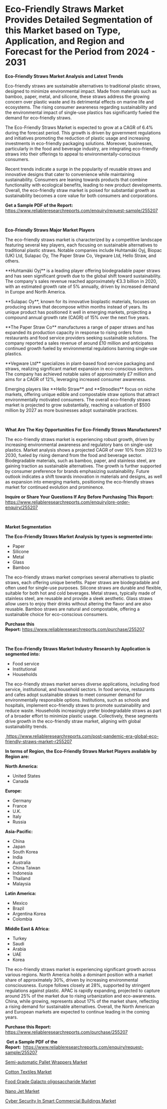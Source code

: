 <p><h1>Eco-Friendly Straws Market Provides Detailed Segmentation of this Market based on Type, Application, and Region and Forecast for the Period from 2024 - 2031</h1></p><p><strong>Eco-Friendly Straws Market Analysis and Latest Trends</strong></p>
<p><p>Eco-friendly straws are sustainable alternatives to traditional plastic straws, designed to minimize environmental impact. Made from materials such as bamboo, paper, metal, and silicone, these straws address the growing concern over plastic waste and its detrimental effects on marine life and ecosystems. The rising consumer awareness regarding sustainability and the environmental impact of single-use plastics has significantly fueled the demand for eco-friendly straws. </p><p>The Eco-Friendly Straws Market is expected to grow at a CAGR of 6.4% during the forecast period. This growth is driven by government regulations and initiatives promoting the reduction of plastic usage and increasing investments in eco-friendly packaging solutions. Moreover, businesses, particularly in the food and beverage industry, are integrating eco-friendly straws into their offerings to appeal to environmentally-conscious consumers. </p><p>Recent trends indicate a surge in the popularity of reusable straws and innovative designs that cater to convenience while maintaining sustainability. Consumers are leaning towards products that combine functionality with ecological benefits, leading to new product developments. Overall, the eco-friendly straw market is poised for substantial growth as sustainability becomes a core value for both consumers and corporations.</p></p>
<p><strong>Get a Sample PDF of the Report:&nbsp;</strong> <a href="https://www.reliableresearchreports.com/enquiry/request-sample/255207?utm_campaign=38&utm_medium=2&utm_source=Github&utm_content=ia&utm_term=31102024&utm_id=eco-friendly-straws">https://www.reliableresearchreports.com/enquiry/request-sample/255207</a></p>
<p>&nbsp;</p>
<p><strong>Eco-Friendly Straws Major Market Players</strong></p>
<p><p>The eco-friendly straws market is characterized by a competitive landscape featuring several key players, each focusing on sustainable alternatives to traditional plastic straws. Notable companies include Huhtamäki Oyj, Biopac (UK) Ltd, Sulapac Oy, The Paper Straw Co, Vegware Ltd, Hello Straw, and others.</p><p>**Huhtamäki Oyj** is a leading player offering biodegradable paper straws and has seen significant growth due to the global shift toward sustainability. The company's sales revenue reached approximately €3.3 billion in 2020, with an estimated growth rate of 5% annually, driven by increased demand in Europe and North America.</p><p>**Sulapac Oy**, known for its innovative bioplastic materials, focuses on producing straws that decompose within months instead of years. Its unique product has positioned it well in emerging markets, projecting a compound annual growth rate (CAGR) of 15% over the next five years.</p><p>**The Paper Straw Co** manufactures a range of paper straws and has expanded its production capacity in response to rising orders from restaurants and food service providers seeking sustainable solutions. The company reported a sales revenue of around £10 million and anticipates continued growth fueled by environmental regulations banning single-use plastics.</p><p>**Vegware Ltd** specializes in plant-based food service packaging and straws, realizing significant market expansion in eco-conscious sectors. The company has achieved notable sales of approximately £7 million and aims for a CAGR of 12%, leveraging increased consumer awareness.</p><p>Emerging players like **Hello Straw** and **Stroodles** focus on niche markets, offering unique edible and compostable straw options that attract environmentally motivated consumers. The overall eco-friendly straws market is projected to grow substantially, reaching a valuation of $500 million by 2027 as more businesses adopt sustainable practices.</p></p>
<p>&nbsp;</p>
<p><strong>What Are The Key Opportunities For Eco-Friendly Straws Manufacturers?</strong></p>
<p><p>The eco-friendly straws market is experiencing robust growth, driven by increasing environmental awareness and regulatory bans on single-use plastics. Market analysis shows a projected CAGR of over 10% from 2023 to 2030, fueled by rising demand from the food and beverage sector. Biodegradable materials, such as bamboo, paper, and stainless steel, are gaining traction as sustainable alternatives. The growth is further supported by consumer preference for brands emphasizing sustainability. Future outlook indicates a shift towards innovation in materials and designs, as well as expansion into emerging markets, positioning the eco-friendly straws market for continued evolution and prominence.</p></p>
<p><strong>Inquire or Share Your Questions If Any Before Purchasing This Report:</strong> <a href="https://www.reliableresearchreports.com/enquiry/pre-order-enquiry/255207?utm_campaign=38&utm_medium=2&utm_source=Github&utm_content=ia&utm_term=31102024&utm_id=eco-friendly-straws">https://www.reliableresearchreports.com/enquiry/pre-order-enquiry/255207</a></p>
<p>&nbsp;</p>
<p><strong>Market Segmentation</strong></p>
<p><strong>The Eco-Friendly Straws Market Analysis by types is segmented into:</strong></p>
<p><ul><li>Paper</li><li>Silicone</li><li>Metal</li><li>Glass</li><li>Bamboo</li></ul></p>
<p><p>The eco-friendly straws market comprises several alternatives to plastic straws, each offering unique benefits. Paper straws are biodegradable and often used for single-use purposes. Silicone straws are durable and flexible, suitable for both hot and cold beverages. Metal straws, typically made of stainless steel, are reusable and provide a sleek aesthetic. Glass straws allow users to enjoy their drinks without altering the flavor and are also reusable. Bamboo straws are natural and compostable, offering a sustainable choice for eco-conscious consumers.</p></p>
<p><strong>Purchase this Report:&nbsp;</strong><a href="https://www.reliableresearchreports.com/purchase/255207?utm_campaign=38&utm_medium=2&utm_source=Github&utm_content=ia&utm_term=31102024&utm_id=eco-friendly-straws">https://www.reliableresearchreports.com/purchase/255207</a></p>
<p>&nbsp;</p>
<p><strong>The Eco-Friendly Straws Market Industry Research by Application is segmented into:</strong></p>
<p><ul><li>Food service</li><li>Institutional</li><li>Households</li></ul></p>
<p><p>The eco-friendly straws market serves diverse applications, including food service, institutional, and household sectors. In food service, restaurants and cafes adopt sustainable straws to meet consumer demand for environmentally responsible options. Institutions, such as schools and hospitals, implement eco-friendly straws to promote sustainability and reduce waste. Households increasingly prefer biodegradable straws as part of a broader effort to minimize plastic usage. Collectively, these segments drive growth in the eco-friendly straw market, aligning with global sustainability trends.</p></p>
<p><a href="https://www.reliableresearchreports.com/post-pandemic-era-global-eco-friendly-straws-market-r255207?utm_campaign=38&utm_medium=2&utm_source=Github&utm_content=ia&utm_term=31102024&utm_id=eco-friendly-straws">&nbsp;https://www.reliableresearchreports.com/post-pandemic-era-global-eco-friendly-straws-market-r255207</a></p>
<p><strong>In terms of Region, the Eco-Friendly Straws Market Players available by Region are:</strong></p>
<p>
    <p> <strong> North America: </strong>
        <ul>
            <li>United States</li>
            <li>Canada</li>
        </ul>
        </p> 
    <p> <strong> Europe: </strong>
        <ul>
            <li>Germany</li>
            <li>France</li>
            <li>U.K.</li>
            <li>Italy</li>
            <li>Russia</li>
        </ul>
        </p> 
    <p> <strong> Asia-Pacific: </strong>
        <ul>
            <li>China</li>
            <li>Japan</li>
            <li>South Korea</li>
            <li>India</li>
            <li>Australia</li>
            <li>China Taiwan</li>
            <li>Indonesia</li>
            <li>Thailand</li>
            <li>Malaysia</li>
        </ul>
        </p> 
    <p> <strong> Latin America: </strong>
        <ul>
            <li>Mexico</li>
            <li>Brazil</li>
            <li>Argentina Korea</li>
            <li>Colombia</li>
        </ul>
        </p> 
    <p> <strong> Middle East & Africa: </strong>
        <ul>
            <li>Turkey</li>
            <li>Saudi</li>
            <li>Arabia</li>
            <li>UAE</li>
            <li>Korea</li>
        </ul>
    </p>
    </p>
<p><p>The eco-friendly straws market is experiencing significant growth across various regions. North America holds a dominant position with a market share of approximately 30%, driven by increasing environmental consciousness. Europe follows closely at 28%, supported by stringent regulations against plastic. APAC is rapidly expanding, projected to capture around 25% of the market due to rising urbanization and eco-awareness. China, while growing, represents about 17% of the market share, reflecting a rising demand for sustainable alternatives. Overall, the North American and European markets are expected to continue leading in the coming years.</p></p>
<p><strong>Purchase this Report: </strong><a href="https://www.reliableresearchreports.com/purchase/255207?utm_campaign=38&utm_medium=2&utm_source=Github&utm_content=ia&utm_term=31102024&utm_id=eco-friendly-straws">https://www.reliableresearchreports.com/purchase/255207</a></p>
<p>&nbsp;<strong>Get a Sample PDF of the Report:&nbsp;&nbsp;</strong><a href="https://www.reliableresearchreports.com/enquiry/request-sample/255207?utm_campaign=38&utm_medium=2&utm_source=Github&utm_content=ia&utm_term=31102024&utm_id=eco-friendly-straws">https://www.reliableresearchreports.com/enquiry/request-sample/255207</a></p>
<p><strong></strong></p>
<p><p><a href="https://issuu.com/reportprime-2/docs/semi-automatic-pallet-wrappers-mark_458238fb87496f?utm_campaign=38&utm_medium=2&utm_source=Github&utm_content=ia&utm_term=31102024&utm_id=eco-friendly-straws">Semi-automatic Pallet Wrappers Market</a></p><p><a href="https://github.com/mac1evjen/Market-Research-Report-List-1/blob/main/cotton-textiles-market.md?utm_campaign=38&utm_medium=2&utm_source=Github&utm_content=ia&utm_term=31102024&utm_id=eco-friendly-straws">Cotton Textiles Market</a></p><p><a href="https://www.linkedin.com/pulse/food-grade-galacto-oligosaccharide-market2024-2031-industry-yqtde?utm_campaign=38&utm_medium=2&utm_source=Github&utm_content=ia&utm_term=31102024&utm_id=eco-friendly-straws">Food Grade Galacto oligosaccharide Market</a></p><p><a href="https://issuu.com/reportprime-2/docs/nano-jet-market-size-2030.pptx_a7cb207c88c522?utm_campaign=38&utm_medium=2&utm_source=Github&utm_content=ia&utm_term=31102024&utm_id=eco-friendly-straws">Nano Jet Market</a></p><p><a href="https://github.com/hegwervaemeruk/Market-Research-Report-List-1/blob/main/cyber-security-in-smart-commercial-buildings-market.md?utm_campaign=38&utm_medium=2&utm_source=Github&utm_content=ia&utm_term=31102024&utm_id=eco-friendly-straws">Cyber Security In Smart Commercial Buildings Market</a></p></p>